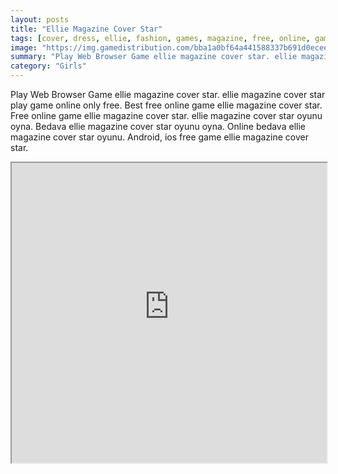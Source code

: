 ```yaml
---
layout: posts
title: "Ellie Magazine Cover Star"
tags: [cover, dress, ellie, fashion, games, magazine, free, online, games, oyna, game, free, games, play, play, games]
image: "https://img.gamedistribution.com/bba1a0bf64a441588337b691d0eceedc.jpg"
summary: "Play Web Browser Game ellie magazine cover star. ellie magazine cover star play game online only free. Best free online game ellie magazine cover star. Free online game ellie magazine cover star. ellie magazine cover star oyunu oyna. Bedava ellie magazine cover star oyunu oyna. Online bedava ellie magazine cover star oyunu. Android, ios free game ellie magazine cover star."
category: "Girls"
---
```


Play Web Browser Game ellie magazine cover star. ellie magazine cover star play game online only free. Best free online game ellie magazine cover star. Free online game ellie magazine cover star. ellie magazine cover star oyunu oyna. Bedava ellie magazine cover star oyunu oyna. Online bedava ellie magazine cover star oyunu. Android, ios free game ellie magazine cover star.

<iframe width="100%" height="480px;" src="https://html5.gamedistribution.com/bba1a0bf64a441588337b691d0eceedc/"></iframe>